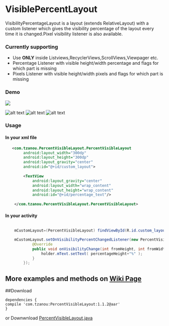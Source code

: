 # VisiblePercentLayout

VisibilityPercentageLayout is a layout (extends RelativeLayout) with a custom listener which gives the visibility percentage of the layout every time it is changed.Pixel visibility listener is also available.

### Currently supporting
- Use **ONLY** inside Listviews,RecyclerViews,ScrollViews,Viewpager etc.
- Percentage Listener with visible height/width percentage and flags for which part is missing
- Pixels Listener with visible height/width pixels and flags for which part is missing




### Demo

[![](https://pinalbookclub.files.wordpress.com/2013/12/google-play-icon-small.png?w=593)](https://play.google.com/store/apps/details?id=demo.percentvisiblelayout.tzanou.gr.percentvisiblelayoutdemo)


![alt text](http://i268.photobucket.com/albums/jj26/tzanou/simple_zpskny3oz8q.gif ) ![alt text](http://i268.photobucket.com/albums/jj26/tzanou/complex_zpsdvhsxfkn.gif ) ![alt text](http://i268.photobucket.com/albums/jj26/tzanou/horizontal_zpsen0debme.gif )

### Usage



#### In your xml file

```xml
   <com.tzanou.PercentVisibleLayout.PercentVisibleLayout
        android:layout_width="300dp"
        android:layout_height="300dp"
        android:layout_gravity="center"
        android:id="@+id/custom_layout">
        
        <TextView
            android:layout_gravity="center"
            android:layout_width="wrap_content"
            android:layout_height="wrap_content"
            android:id="@+id/percentage_text"/>
            
    </com.tzanou.PercentVisibleLayout.PercentVisibleLayout>
```
#### In your activity

```java

    mCustomLayout=(PercentVisibleLayout) findViewById(R.id.custom_layout);

    mCustomLayout.setOnVisibilityPercentChangedListener(new PercentVisibleLayout.OnVisibilityPercentChanged() {
            @Override
            public void onVisibilityChange(int fromHeight, int fromWidth, int percentageHeight, int percentageWidth) {
                holder.mText.setText( percentageHeight+"%" );
            }
        });
```

## More examples and methods on [Wiki Page](https://github.com/tzanou/VisibilityPercentageLayout/wiki)

##Download

```
dependencies {
compile 'com.tzanou:PercentVisibleLayout:1.1.2@aar'
}
```

or Downwnload [PercentVisibleLayout.java](https://github.com/tzanou/PercentVisibleLayout/blob/master/Library/java/com/tzanou/PercentVisibleLayout/PercentVisibleLayout.java)
